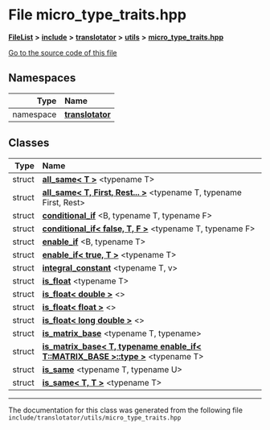 

# File micro\_type\_traits.hpp



[**FileList**](files.md) **>** [**include**](dir_d44c64559bbebec7f509842c48db8b23.md) **>** [**translotator**](dir_ffa3503b73a46a1fbf73d754da62ba14.md) **>** [**utils**](dir_19a7ecde96094a236c7c8e28b6698d62.md) **>** [**micro\_type\_traits.hpp**](micro__type__traits_8hpp.md)

[Go to the source code of this file](micro__type__traits_8hpp_source.md)
















## Namespaces

| Type | Name |
| ---: | :--- |
| namespace | [**translotator**](namespacetranslotator.md) <br> |


## Classes

| Type | Name |
| ---: | :--- |
| struct | [**all\_same&lt; T &gt;**](structtranslotator_1_1all__same_3_01T_01_4.md) &lt;typename T&gt;<br> |
| struct | [**all\_same&lt; T, First, Rest... &gt;**](structtranslotator_1_1all__same_3_01T_00_01First_00_01Rest_8_8_8_01_4.md) &lt;typename T, typename First, Rest&gt;<br> |
| struct | [**conditional\_if**](structtranslotator_1_1conditional__if.md) &lt;B, typename T, typename F&gt;<br> |
| struct | [**conditional\_if&lt; false, T, F &gt;**](structtranslotator_1_1conditional__if_3_01false_00_01T_00_01F_01_4.md) &lt;typename T, typename F&gt;<br> |
| struct | [**enable\_if**](structtranslotator_1_1enable__if.md) &lt;B, typename T&gt;<br> |
| struct | [**enable\_if&lt; true, T &gt;**](structtranslotator_1_1enable__if_3_01true_00_01T_01_4.md) &lt;typename T&gt;<br> |
| struct | [**integral\_constant**](structtranslotator_1_1integral__constant.md) &lt;typename T, v&gt;<br> |
| struct | [**is\_float**](structtranslotator_1_1is__float.md) &lt;typename T&gt;<br> |
| struct | [**is\_float&lt; double &gt;**](structtranslotator_1_1is__float_3_01double_01_4.md) &lt;&gt;<br> |
| struct | [**is\_float&lt; float &gt;**](structtranslotator_1_1is__float_3_01float_01_4.md) &lt;&gt;<br> |
| struct | [**is\_float&lt; long double &gt;**](structtranslotator_1_1is__float_3_01long_01double_01_4.md) &lt;&gt;<br> |
| struct | [**is\_matrix\_base**](structtranslotator_1_1is__matrix__base.md) &lt;typename T, typename&gt;<br> |
| struct | [**is\_matrix\_base&lt; T, typename enable\_if&lt; T::MATRIX\_BASE &gt;::type &gt;**](structtranslotator_1_1is__matrix__base_3_01T_00_01typename_01enable__if_3_01T_1_1MATRIX__BASE_01_4_1_1type_01_4.md) &lt;typename T&gt;<br> |
| struct | [**is\_same**](structtranslotator_1_1is__same.md) &lt;typename T, typename U&gt;<br> |
| struct | [**is\_same&lt; T, T &gt;**](structtranslotator_1_1is__same_3_01T_00_01T_01_4.md) &lt;typename T&gt;<br> |



















































------------------------------
The documentation for this class was generated from the following file `include/translotator/utils/micro_type_traits.hpp`

